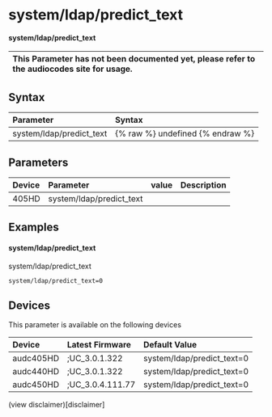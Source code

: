 ﻿---
description: system/ldap/predict_text
search: false
---

# system/ldap/predict_text

#### system/ldap/predict_text


| This Parameter has not been documented yet, please refer to the audiocodes site for usage.  |
| :--- |

## Syntax
| Parameter | Syntax |
| :--- | :--- |
|system/ldap/predict_text | {% raw %} undefined {% endraw %} |

## Parameters
|Device|Parameter|value|Description|
|:---|:---|:---|:---|
| 405HD | system/ldap/predict_text |  |  |

## Examples
#### system/ldap/predict_text

system/ldap/predict_text

```
system/ldap/predict_text=0
```

## Devices
This parameter is available on the following devices

| Device | Latest Firmware | Default Value |
|:---|:---|:---|
| audc405HD | ;UC_3.0.1.322 | system/ldap/predict_text=0 
| audc440HD | ;UC_3.0.1.322 | system/ldap/predict_text=0 
| audc450HD | ;UC_3.0.4.111.77 | system/ldap/predict_text=0 

(view disclaimer)[disclaimer]
